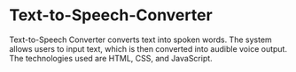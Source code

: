 # Text-to-Speech-Converter
Text-to-Speech Converter converts text into spoken words. The system allows users to input text, which is then converted into audible voice output. The technologies used are HTML, CSS, and JavaScript.
